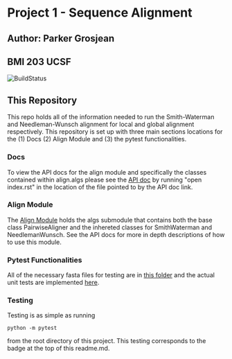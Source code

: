 # Project 1 - Sequence Alignment
## Author: Parker Grosjean
## BMI 203 UCSF

![BuildStatus](https://github.com/pgrosjean/Project1/workflows/HW1/badge.svg?event=push)

## This Repository

This repo holds all of the information needed to run the Smith-Waterman and Needleman-Wunsch alignment for local and global alignment respectively.
This repository is set up with three main sections locations for the (1) Docs (2) Align Module and (3) the pytest functionalities.

### Docs
To view the API docs for the align module and specifically the classes contained within align.algs please see the [API doc](https://github.com/pgrosjean/Project1/blob/main/docs/build/html/align.html) by running "open index.rst" in the location of the file pointed to by the API doc link.

### Align Module
The [Align Module](https://github.com/pgrosjean/Project1/tree/main/align) holds the algs submodule that contains both the base class PairwiseAligner and the inhereted classes for SmithWaterman and NeedlemanWunsch. See the API docs for more in depth descriptions of how to use this module.

### Pytest Functionalities
All of the necessary fasta files for testing are in [this folder](https://github.com/pgrosjean/Project1/tree/main/files_test) and the actual unit tests are implemented [here](https://github.com/pgrosjean/Project1/blob/main/test/test_align.py).

### Testing
Testing is as simple as running
```
python -m pytest
```
from the root directory of this project.
This testing corresponds to the badge at the top of this readme.md.
